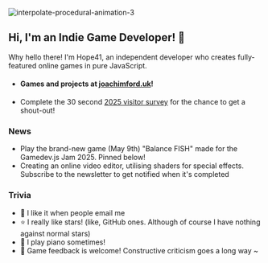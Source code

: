![interpolate-procedural-animation-3](https://github.com/user-attachments/assets/b27bf8f0-a031-40ff-ae22-2f91daa0c078)

## Hi, I'm an Indie Game Developer! 👾

Why hello there! I'm Hope41, an independent developer who creates fully-featured online games in pure JavaScript.

- #### Games and projects at [joachimford.uk](https://joachimford.uk)!
- Complete the 30 second [2025 visitor survey](https://forms.gle/aPjD4oWB24MzEpb16) for the chance to get a shout-out!

### News

- Play the brand-new game (May 9th) "Balance FISH" made for the Gamedev.js Jam 2025. Pinned below!
- Creating an online video editor, utilising shaders for special effects. Subscribe to the newsletter to get notified when it's completed

### Trivia
- 📧 I like it when people email me
- ⭐ I really like stars! (like, GitHub ones. Although of course I have nothing against normal stars)
- 🎹 I play piano sometimes!
- 💬 Game feedback is welcome! Constructive criticism goes a long way ~

